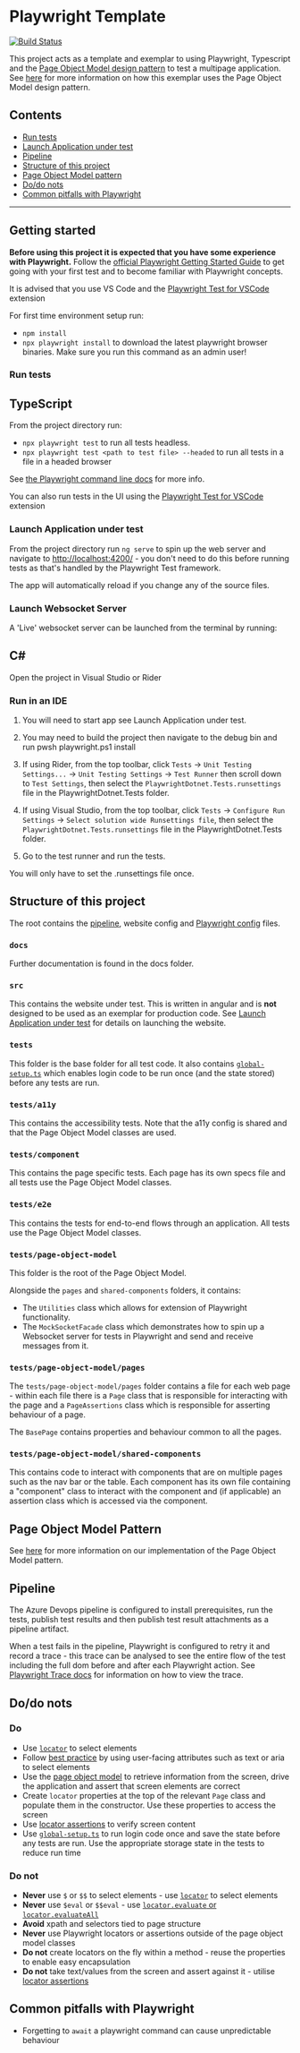 # Playwright Template

[![Build Status](https://dev.azure.com/ukhogov/Pipelines/_apis/build/status/UKHO.playwright-template?branchName=main)](https://dev.azure.com/ukhogov/Pipelines/_build/latest?definitionId=318&branchName=main)

This project acts as a template and exemplar to using Playwright, Typescript and the [Page Object Model design pattern](docs/pageobjectmodel.md) to test a multipage application. See [here](docs/pageobjectmodel.md) for more information on how this exemplar uses the Page Object Model design pattern.

## Contents

* [Run tests](#run-tests)
* [Launch Application under test](#launch-application-under-test)
* [Pipeline](#pipeline)
* [Structure of this project](#structure-of-this-project)
* [Page Object Model pattern](docs/pageobjectmodel.md)
* [Do/do nots](#dodo-nots)
* [Common pitfalls with Playwright](#common-pitfalls-with-playwright)

---

## Getting started

**Before using this project it is expected that you have some experience with Playwright.** Follow the [official Playwright Getting Started Guide](https://playwright.dev/docs/intro) to get going with your first test and to become familiar with Playwright concepts.

It is advised that you use VS Code and the [Playwright Test for VSCode](https://playwright.dev/docs/getting-started-vscode) extension

For first time environment setup run:

* `npm install`
* `npx playwright install` to download the latest playwright browser binaries. Make sure you run this command as an admin user!

### Run tests

## TypeScript

From the project directory run:

* `npx playwright test` to run all tests headless.
* `npx playwright test <path to test file> --headed` to run all tests in a file in a headed browser

See [the Playwright command line docs](https://playwright.dev/docs/test-cli) for more info.

You can also run tests in the UI using the [Playwright Test for VSCode](https://playwright.dev/docs/getting-started-vscode) extension

### Launch Application under test

From the project directory run `ng serve` to spin up the web server and navigate to <http://localhost:4200/> - you don't need to do this before running tests as that's handled by the Playwright Test framework.

The app will automatically reload if you change any of the source files.

### Launch Websocket Server

A 'Live' websocket server can be launched from the terminal by running:

## C#

Open the project in Visual Studio or Rider

### Run in an IDE

1. You will need to start app see Launch Application under test.

2. You may need to build the project then navigate to the debug bin and run pwsh playwright.ps1 install

3. If using Rider, from the top toolbar, click `Tests` -> `Unit Testing Settings...` -> `Unit Testing Settings` -> `Test Runner` then scroll down to `Test Settings`, then select the `PlaywrightDotnet.Tests.runsettings` file in the PlaywrightDotnet.Tests folder.

4. If using Visual Studio, from the top toolbar, click `Tests` -> `Configure Run Settings` -> `Select solution wide Runsettings file`, then select the `PlaywrightDotnet.Tests.runsettings` file in the PlaywrightDotnet.Tests folder.

5. Go to the test runner and run the tests.

You will only have to set the .runsettings file once.

## Structure of this project

The root contains the [pipeline](#pipeline), website config and [Playwright config](playwright.config.ts) files.

### `docs`

Further documentation is found in the docs folder.

### `src`

This contains the website under test. This is written in angular and is **not** designed to be used as an exemplar for production code. See [Launch Application under test](#launch-application-under-test) for details on launching the website.

### `tests`

This folder is the base folder for all test code. It also contains [`global-setup.ts`](tests/global-setup.ts) which enables login code to be run once (and the state stored) before any tests are run.

### `tests/a11y`

This contains the accessibility tests. Note that the a11y config is shared and that the Page Object Model classes are used.

### `tests/component`

This contains the page specific tests. Each page has its own specs file and all tests use the Page Object Model classes.

### `tests/e2e`

This contains the tests for end-to-end flows through an application. All tests use the Page Object Model classes.

### `tests/page-object-model`

This folder is the root of the Page Object Model.

Alongside the `pages` and `shared-components` folders, it contains:

* The `Utilities` class which allows for extension of Playwright functionality.
* The `MockSocketFacade` class which demonstrates how to spin up a Websocket server for tests in Playwright and send and receive messages from it.

### `tests/page-object-model/pages`

The `tests/page-object-model/pages` folder contains a file for each web page - within each file there is a `Page` class that is responsible for interacting with the page and a `PageAssertions` class which is responsible for asserting behaviour of a page.

The `BasePage` contains properties and behaviour common to all the pages.

### `tests/page-object-model/shared-components`

This contains code to interact with components that are on multiple pages such as the nav bar or the table. Each component has its own file containing a "component" class to interact with the component and (if applicable) an assertion class which is accessed via the component.

## Page Object Model Pattern

See [here](docs/pageobjectmodel.md) for more information on our implementation of the Page Object Model pattern.

## Pipeline

The Azure Devops pipeline is configured to install prerequisites, run the tests, publish test results and then publish test result attachments as a pipeline artifact.

When a test fails in the pipeline, Playwright is configured to retry it and record a trace - this trace can be analysed to see the entire flow of the test including the full dom before and after each Playwright action. See [Playwright Trace docs](https://playwright.dev/docs/trace-viewer) for information on how to view the trace.

## Do/do nots

### Do

* Use [`locator`](https://playwright.dev/docs/locators) to select elements
* Follow [best practice](https://playwright.dev/docs/selectors#best-practices) by using user-facing attributes such as text or aria to select elements
* Use the [page object model](docs/pageobjectmodel.md) to retrieve information from the screen, drive the application and assert that screen elements are correct
* Create `locator` properties at the top of the relevant `Page` class and populate them in the constructor. Use these properties to access the screen
* Use [locator assertions](https://playwright.dev/docs/test-assertions) to verify screen content
* Use [`global-setup.ts`](tests/global-setup.ts) to run login code once and save the state before any tests are run. Use the appropriate storage state in the tests to reduce run time

### Do not

* **Never** use `$` or `$$` to select elements - use [`locator`](https://playwright.dev/docs/locators) to select elements
* **Never** use `$eval` or `$$eval` - use [`locator.evaluate` or `locator.evaluateAll`](https://playwright.dev/docs/api/class-locator#locator-evaluate)
* **Avoid** xpath and selectors tied to page structure
* **Never** use Playwright locators or assertions outside of the page object model classes
* **Do not** create locators on the fly within a method - reuse the properties to enable easy encapsulation
* **Do not** take text/values from the screen and assert against it - utilise [locator assertions](https://playwright.dev/docs/test-assertions)

## Common pitfalls with Playwright

* Forgetting to `await` a playwright command can cause unpredictable behaviour

